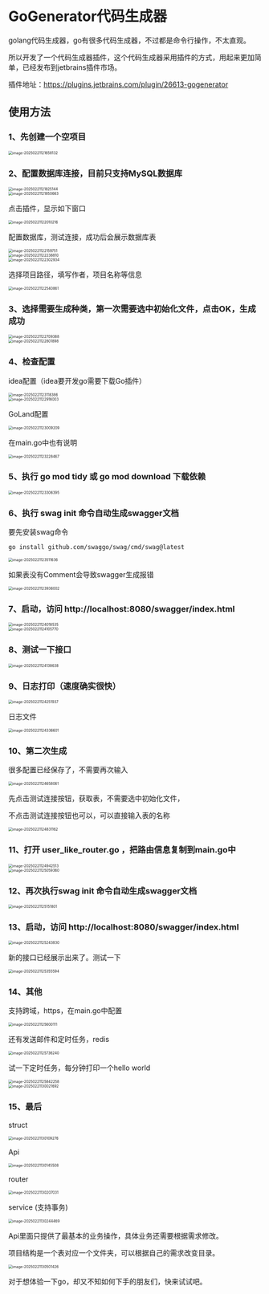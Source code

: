 #   GoGenerator代码生成器

golang代码生成器，go有很多代码生成器，不过都是命令行操作，不太直观。

所以开发了一个代码生成器插件，这个代码生成器采用插件的方式，用起来更加简单，已经发布到jetbrains插件市场。

插件地址：https://plugins.jetbrains.com/plugin/26613-gogenerator

## 使用方法

### 1、先创建一个空项目

<img src="/images/image-20250221121658132.png" alt="image-20250221121658132" style="zoom:50%;" />

### 2、配置数据库连接，目前只支持MySQL数据库

<img src="/images/image-20250221121825144.png" alt="image-20250221121825144" style="zoom:50%;" />
<br/>
<img src="/images/image-20250221121850663.png" alt="image-20250221121850663" style="zoom:50%;" />

点击插件，显示如下窗口

<img src="/images/image-20250221122010216.png" alt="image-20250221122010216" style="zoom:50%;" />

配置数据库，测试连接，成功后会展示数据库表

<img src="/images/image-20250221122159751.png" alt="image-20250221122159751" style="zoom:50%;" />
<br/>
<img src="/images/image-20250221122238810.png" alt="image-20250221122238810" style="zoom:50%;" />
<br/>
<img src="/images/image-20250221122302934.png" alt="image-20250221122302934" style="zoom:50%;" />

选择项目路径，填写作者，项目名称等信息

<img src="/images/image-20250221122540861.png" alt="image-20250221122540861" style="zoom:50%;" />

### 3、选择需要生成种类，第一次需要选中初始化文件，点击OK，生成成功

<img src="/images/image-20250221122709388.png" alt="image-20250221122709388" style="zoom:50%;" />
<br/>
<img src="/images/image-20250221122801898.png" alt="image-20250221122801898" style="zoom:50%;" />

### 4、检查配置

idea配置（idea要开发go需要下载Go插件）

<img src="/images/image-20250221123118386.png" alt="image-20250221123118386" style="zoom:50%;" />
<br/>
<img src="/images/image-20250221122916003.png" alt="image-20250221122916003" style="zoom:50%;" />

GoLand配置

<img src="/images/image-20250221123009209.png" alt="image-20250221123009209" style="zoom:50%;" />

在main.go中也有说明

<img src="/images/image-20250221123228467.png" alt="image-20250221123228467" style="zoom:50%;" />

### 5、执行 go mod tidy 或 go mod download 下载依赖

<img src="/images/image-20250221123306395.png" alt="image-20250221123306395" style="zoom:50%;" />

### 6、执行 swag init 命令自动生成swagger文档

要先安装swag命令
```
go install github.com/swaggo/swag/cmd/swag@latest
```

<img src="/images/image-20250221123511636.png" alt="image-20250221123511636" style="zoom:50%;" />

如果表没有Comment会导致swagger生成报错

<img src="/images/image-20250221123936002.png" alt="image-20250221123936002" style="zoom:50%;" />

### 7、启动，访问 http://localhost:8080/swagger/index.html

<img src="/images/image-20250221124018535.png" alt="image-20250221124018535" style="zoom:50%;" />
<br/>
<img src="/images/image-20250221124105770.png" alt="image-20250221124105770" style="zoom:50%;" />

### 8、测试一下接口

<img src="/images/image-20250221124138638.png" alt="image-20250221124138638" style="zoom:50%;" />

### 9、日志打印（速度确实很快）

<img src="/images/image-20250221124251937.png" alt="image-20250221124251937" style="zoom:50%;" />

日志文件

<img src="/images/image-20250221124336601.png" alt="image-20250221124336601" style="zoom:50%;" />

### 10、第二次生成

很多配置已经保存了，不需要再次输入

<img src="/images/image-20250221124658061.png" alt="image-20250221124658061" style="zoom:50%;" />

先点击测试连接按钮，获取表，不需要选中初始化文件，

不点击测试连接按钮也可以，可以直接输入表的名称

<img src="/images/image-20250221124831162.png" alt="image-20250221124831162" style="zoom:50%;" />

### 11、打开 user_like_router.go ，把路由信息复制到main.go中

<img src="/images/image-20250221124942513.png" alt="image-20250221124942513" style="zoom:50%;" />
<br/>
<img src="/images/image-20250221125059360.png" alt="image-20250221125059360" style="zoom:50%;" />

### 12、再次执行swag init 命令自动生成swagger文档

<img src="/images/image-20250221125151801.png" alt="image-20250221125151801" style="zoom:50%;" />

### 13、启动，访问 http://localhost:8080/swagger/index.html

<img src="/images/image-20250221125243830.png" alt="image-20250221125243830" style="zoom:50%;" />

新的接口已经展示出来了。测试一下

<img src="/images/image-20250221125355594.png" alt="image-20250221125355594" style="zoom:50%;" />



### 14、其他

支持跨域，https，在main.go中配置

<img src="/images/image-20250221125600111.png" alt="image-20250221125600111" style="zoom:50%;" />

还有发送邮件和定时任务，redis

<img src="/images/image-20250221125736240.png" alt="image-20250221125736240" style="zoom:50%;" />

试一下定时任务，每分钟打印一个hello world

<img src="/images/image-20250221125842258.png" alt="image-20250221125842258" style="zoom:50%;" />
<br/>
<img src="/images/image-20250221130021692.png" alt="image-20250221130021692" style="zoom:50%;" />

### 15、最后

struct

<img src="/images/image-20250221130109276.png" alt="image-20250221130109276" style="zoom:50%;" />

Api

<img src="/images/image-20250221130145508.png" alt="image-20250221130145508" style="zoom:50%;" />

router

<img src="/images/image-20250221130207031.png" alt="image-20250221130207031" style="zoom:50%;" />

service (支持事务)

<img src="/images/image-20250221130244469.png" alt="image-20250221130244469" style="zoom:50%;" />

Api里面只提供了最基本的业务操作，具体业务还需要根据需求修改。

项目结构是一个表对应一个文件夹，可以根据自己的需求改变目录。

<img src="/images/image-20250221130501426.png" alt="image-20250221130501426" style="zoom:50%;" />

对于想体验一下go，却又不知如何下手的朋友们，快来试试吧。